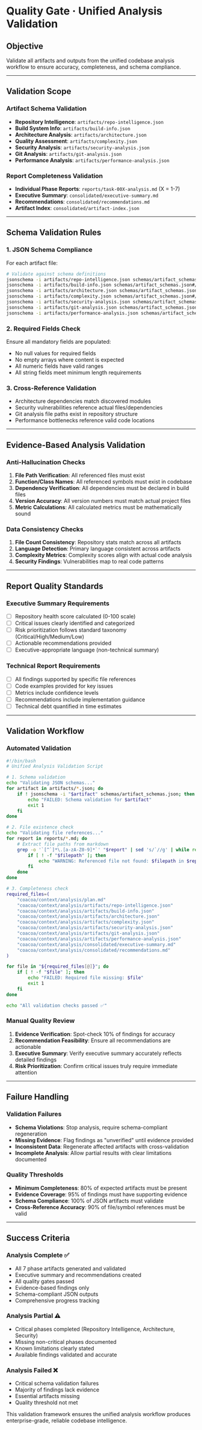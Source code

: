 # Quality Gate · Unified Analysis Validation

## Objective
Validate all artifacts and outputs from the unified codebase analysis workflow to ensure accuracy, completeness, and schema compliance.

---

## Validation Scope

### Artifact Schema Validation
- **Repository Intelligence**: `artifacts/repo-intelligence.json`
- **Build System Info**: `artifacts/build-info.json` 
- **Architecture Analysis**: `artifacts/architecture.json`
- **Quality Assessment**: `artifacts/complexity.json`
- **Security Analysis**: `artifacts/security-analysis.json`
- **Git Analysis**: `artifacts/git-analysis.json`
- **Performance Analysis**: `artifacts/performance-analysis.json`

### Report Completeness Validation
- **Individual Phase Reports**: `reports/task-00X-analysis.md` (X = 1-7)
- **Executive Summary**: `consolidated/executive-summary.md`
- **Recommendations**: `consolidated/recommendations.md`
- **Artifact Index**: `consolidated/artifact-index.json`

---

## Schema Validation Rules

### 1. JSON Schema Compliance
For each artifact file:
```bash
# Validate against schema definitions
jsonschema -i artifacts/repo-intelligence.json schemas/artifact_schemas.json#/repo_intelligence
jsonschema -i artifacts/build-info.json schemas/artifact_schemas.json#/build_info
jsonschema -i artifacts/architecture.json schemas/artifact_schemas.json#/architecture
jsonschema -i artifacts/complexity.json schemas/artifact_schemas.json#/complexity
jsonschema -i artifacts/security-analysis.json schemas/artifact_schemas.json#/security_analysis
jsonschema -i artifacts/git-analysis.json schemas/artifact_schemas.json#/git_analysis
jsonschema -i artifacts/performance-analysis.json schemas/artifact_schemas.json#/performance_analysis
```

### 2. Required Fields Check
Ensure all mandatory fields are populated:
- No null values for required fields
- No empty arrays where content is expected
- All numeric fields have valid ranges
- All string fields meet minimum length requirements

### 3. Cross-Reference Validation
- Architecture dependencies match discovered modules
- Security vulnerabilities reference actual files/dependencies
- Git analysis file paths exist in repository structure
- Performance bottlenecks reference valid code locations

---

## Evidence-Based Analysis Validation

### Anti-Hallucination Checks
1. **File Path Verification**: All referenced files must exist
2. **Function/Class Names**: All referenced symbols must exist in codebase
3. **Dependency Verification**: All dependencies must be declared in build files
4. **Version Accuracy**: All version numbers must match actual project files
5. **Metric Calculations**: All calculated metrics must be mathematically sound

### Data Consistency Checks
1. **File Count Consistency**: Repository stats match across all artifacts
2. **Language Detection**: Primary language consistent across artifacts
3. **Complexity Metrics**: Complexity scores align with actual code analysis
4. **Security Findings**: Vulnerabilities map to real code patterns

---

## Report Quality Standards

### Executive Summary Requirements
- [ ] Repository health score calculated (0-100 scale)
- [ ] Critical issues clearly identified and categorized
- [ ] Risk prioritization follows standard taxonomy (Critical/High/Medium/Low)
- [ ] Actionable recommendations provided
- [ ] Executive-appropriate language (non-technical summary)

### Technical Report Requirements
- [ ] All findings supported by specific file references
- [ ] Code examples provided for key issues
- [ ] Metrics include confidence levels
- [ ] Recommendations include implementation guidance
- [ ] Technical debt quantified in time estimates

---

## Validation Workflow

### Automated Validation
```bash
#!/bin/bash
# Unified Analysis Validation Script

# 1. Schema validation
echo "Validating JSON schemas..."
for artifact in artifacts/*.json; do
    if ! jsonschema -i "$artifact" schemas/artifact_schemas.json; then
        echo "FAILED: Schema validation for $artifact"
        exit 1
    fi
done

# 2. File existence check
echo "Validating file references..."
for report in reports/*.md; do
    # Extract file paths from markdown
    grep -o '`[^`]*\.[a-zA-Z0-9]*`' "$report" | sed 's/`//g' | while read -r filepath; do
        if [ ! -f "$filepath" ]; then
            echo "WARNING: Referenced file not found: $filepath in $report"
        fi
    done
done

# 3. Completeness check
required_files=(
    "coacoa/context/analysis/plan.md"
    "coacoa/context/analysis/artifacts/repo-intelligence.json"
    "coacoa/context/analysis/artifacts/build-info.json"
    "coacoa/context/analysis/artifacts/architecture.json"
    "coacoa/context/analysis/artifacts/complexity.json"
    "coacoa/context/analysis/artifacts/security-analysis.json"
    "coacoa/context/analysis/artifacts/git-analysis.json"
    "coacoa/context/analysis/artifacts/performance-analysis.json"
    "coacoa/context/analysis/consolidated/executive-summary.md"
    "coacoa/context/analysis/consolidated/recommendations.md"
)

for file in "${required_files[@]}"; do
    if [ ! -f "$file" ]; then
        echo "FAILED: Required file missing: $file"
        exit 1
    fi
done

echo "All validation checks passed ✅"
```

### Manual Quality Review
1. **Evidence Verification**: Spot-check 10% of findings for accuracy
2. **Recommendation Feasibility**: Ensure all recommendations are actionable
3. **Executive Summary**: Verify executive summary accurately reflects detailed findings
4. **Risk Prioritization**: Confirm critical issues truly require immediate attention

---

## Failure Handling

### Validation Failures
- **Schema Violations**: Stop analysis, require schema-compliant regeneration
- **Missing Evidence**: Flag findings as "unverified" until evidence provided
- **Inconsistent Data**: Regenerate affected artifacts with cross-validation
- **Incomplete Analysis**: Allow partial results with clear limitations documented

### Quality Thresholds
- **Minimum Completeness**: 80% of expected artifacts must be present
- **Evidence Coverage**: 95% of findings must have supporting evidence
- **Schema Compliance**: 100% of JSON artifacts must validate
- **Cross-Reference Accuracy**: 90% of file/symbol references must be valid

---

## Success Criteria

### Analysis Complete ✅
- All 7 phase artifacts generated and validated
- Executive summary and recommendations created
- All quality gates passed
- Evidence-based findings only
- Schema-compliant JSON outputs
- Comprehensive progress tracking

### Analysis Partial ⚠️
- Critical phases completed (Repository Intelligence, Architecture, Security)
- Missing non-critical phases documented
- Known limitations clearly stated
- Available findings validated and accurate

### Analysis Failed ❌
- Critical schema validation failures
- Majority of findings lack evidence
- Essential artifacts missing
- Quality threshold not met

This validation framework ensures the unified analysis workflow produces enterprise-grade, reliable codebase intelligence.
